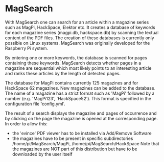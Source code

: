 # MagSearch
With MagSearch one can search for an article within a magazine series such as MagPi, HackSpace, Elektor etc.
It creates a database of keywords for each magazine series (magpi.db, hackspace.db) by scanning the textual content
of the PDF files. The creation of these databases is currently only possible on Linux systems.
MagSearch was originally developed for the Raspberry Pi system.  

By entering one or more keywords, the database is scanned for pages containing these keywords. MagSearch
detects whether pages in a magazine are sequential which most likely points to an interesting article and ranks
these articles by the length of detected pages.

The database for MagPi contains currently 125 magazines and for HackSpace 62 magazines. New magazines can be added to
the database. The name of a magazine has a strict format such as 'MagPi' followed by a number (e.g. 'MagPi123', 'HackSpace52').
This format is specified in the configuration file 'config.yml'.

The result of a search displays the magazine and pages of occurrence and by clicking on the page the magazine is opened at the
corresponding page. In order to allow this:
  - the 'evince' PDF viewer has to be installed via Add/Remove Software
  - the magazines have to be present in specific subdirectories /home/pi/MagSearch/MagPi, /home/pi/MagSearch/HackSpace
    Note that the magazines are NOT part of this distribution but have to be downloaded by the user itself

